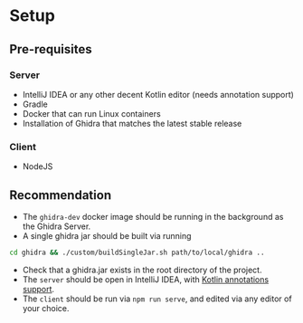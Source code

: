 # Setup
## Pre-requisites

### Server
- IntelliJ IDEA or any other decent Kotlin editor (needs annotation support)
- Gradle
- Docker that can run Linux containers 
- Installation of Ghidra that matches the latest stable release

### Client
- NodeJS

## Recommendation
- The `ghidra-dev` docker image should be running in the background as the Ghidra Server.
- A single ghidra jar should be built via running
```sh
cd ghidra && ./custom/buildSingleJar.sh path/to/local/ghidra ..
```
- Check that a ghidra.jar exists in the root directory of the project.
- The `server` should be open in IntelliJ IDEA, with [Kotlin annotations support](https://immutables.github.io/apt.html#:~:text=To%20configure%20annotation%20processing%20in,classpath%20and%20specify%20output%20directories.&text=After%20you%20do%20this%2C%20classes,generated%20on%20each%20project%20build.).
- The `client` should be run via `npm run serve`, and edited via any editor of your choice.